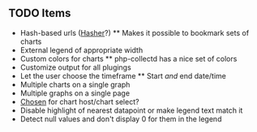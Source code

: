 ## TODO Items
* Hash-based urls ([Hasher](https://github.com/millermedeiros/Hasher)?)
** Makes it possible to bookmark sets of charts
* External legend of appropriate width
* Custom colors for charts
** php-collectd has a nice set of colors
* Customize output for all plugings
* Let the user choose the timeframe
** Start *and* end date/time
* Multiple charts on a single graph
* Multiple graphs on a single page
* [Chosen](https://github.com/harvesthq/chosen) for chart host/chart select?
* Disable highlight of nearest datapoint or make legend text match it
* Detect null values and don't display 0 for them in the legend

